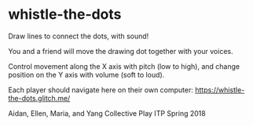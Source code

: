 whistle-the-dots
=========================

Draw lines to connect the dots, with sound!

You and a friend will move the drawing dot together with your voices. 

Control movement along the X axis with pitch (low to high), and change position on the Y axis with volume (soft to loud).

Each player should navigate here on their own computer: https://whistle-the-dots.glitch.me/

Aidan, Ellen, Maria, and Yang
Collective Play ITP Spring 2018
